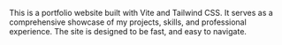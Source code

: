 This is a portfolio website built with Vite and Tailwind CSS. It serves as a comprehensive showcase of my projects, skills, and professional experience. The site is designed to be fast,  and easy to navigate.
